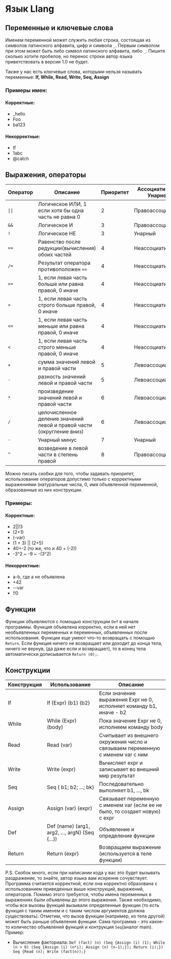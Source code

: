 # Язык Llang

## Переменные и ключевые слова

Именем переменной может служить любая строка, состоящая из символов латинского алфавита, цифр и символа `_`. Первым символом при этом может быть либо символ латинского алфавита, либо `_`. Пишите сколько хотите пробелов, но перенос строки автор 
языка приветствовать в версии 1.0 не будет. 

Также у нас есть ключевые слова, которыми нельзя называть переменные: **If, While, Read, Write, Seq, Assign**

### Примеры имен:
#### Корректные: 
- _hello
- Foo
- ba123
#### Некорректные:
- If
- 1abc
- @catch
## Выражения, операторы
| Оператор | Описание | Приоритет| Ассоциативность/Унарность |
| ------ | ----------- |----------- |----------- |
| `\|\|`  | Логическое ИЛИ, 1 если хотя бы одна часть не равна 0 | 2| Правоассоциативный |
| `&&` | Логическое И | 3 | Правоассоциативный |
| `!`  | Логическое НЕ| 3 | Унарный |
| `==`    | Равенство после редукции(вычисления) обоих частей | 4| Неассоциативный |
| `/=`| Результат оператора противоположен `==`| 4| Неассоциативный |
| `>=`| 1, если левая часть больше или равна правой, 0 иначе | 4| Неассоциативный |
| `>`| 1, если левая часть строго больше правой, 0 иначе | 4| Неассоциативный |
| `<=`| 1, если левая часть меньше или равна правой, 0 иначе | 4| Неассоциативный |
| `<`| 1, если левая часть строго меньше правой, 0 иначе | 4| Неассоциативный |
| `+`| сумма значений левой и правой части | 5| Левоассоциативный |
| `-`| разность значений левой и правой части | 5| Левоассоциативный |
| `*`| произведение значений левой и правой части | 6| Левоассоциативный |
| `/`| целочисленное деление значений левой и правой части (округление вниз) | 6| Левоассоциативный |
| `-`| Унарный минус | 7| Унарный |
| `^`| возведение в левой части в степень правой | 8| Правоассоциативный |
Можно писать скобки для того, чтобы задавать приоритет, использование операторов допустимо только с корректными выражениями (натуральные числа, 0, имя объявленной переменной,
образованные из них конструкции.
### Примеры:
#### Корректные:
- 2||!3
- (2+1)
- (-var)
- (1 + 3) || (2+5)
- 40+-2 (то же, что и 40 + (-2))
- -3^2 ~ -9 ~ -(3^2)
#### Некорректные:
- a-b, где a не объявлена
- +42
- --var
- !!0
## Функции
Функции объявляются с помощью конструкции `Def` в начале программы. Функция объявлена корректно, если в ней нет необъявленных
переменных и переменных, объявленных после использования. Функции еще умеют что-то возвращать с помощью `Return`. Если 
функция ничего не возвращает или доходит до конца тела, ничего не вернув, (да даже если и возвращает), то в конец тела автоматически дописывается 
`Return (0);`.
## Конструкции
| Конструкция | Использование | Описание |
| ------ | -------------- |----------- |
| If  | If (Expr) (b1) (b2) | Если значение выражения Expr не 0, исполняет команду b1, иначе - b2|
| While | While (Expr) (body) | Пока значение Expr не 0, исполняем команду body |
| Read    | Read (var) | Считывает из внешнего окружения число и связываем переменную с именем var с ним|
| Write| Write (expr)| Вычисляет expr и записывает во внешний мир результат|
| Seq| Seq { b1; b2; ...; bk} | Последовательно выполняет b1, ..., bk|
| Assign| Assign (var) (expr) | Связывает переменную с именем var (если ее не было, то создает новую) с expr |
| Def | Def (name) (arg1, arg2, ..., argN) (Seq {...}) | Объявление и определение функции |
| Return | Return (expr) | Возвращаем выражение (используется в теле функции) |
P.S. Скобок много, если при написании кода у вас это будет вызывать раздражение, то знайте, автор языка вам искренне сочувствует.
Программа считается корректной, если она корректно образована с использованием приведенных выше конструкций, выражений, операторов.
Помимо этого требуется, чтобы имена переменных в выражениях были объявлены до этого выражения. Также необходимо, чтобы все вызовы функций
вызывали определенные функции (то есть функция с таким именем и с таким числом аргументов должна существовать). Отметим, что
вызов функции (например, из тела другой) может быть раньше объявления функции.
Сама программа - это какое-то количество объявлений функций и контрукция `Seq`(аналог main).
Пример: 
- Вычисление факториала:
 `Def (fact) (n) (Seq {Assign (i) (1); While (n > 0) (Seq {Assign (i) (n*i); Assign (n) (n-1);}); Return (i);}) Seq {Read (n); Write (fact(n));}`
